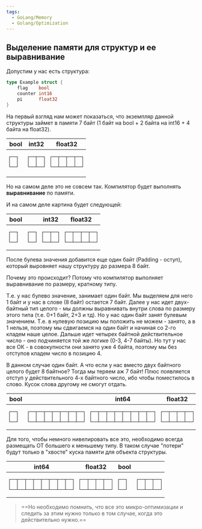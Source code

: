 ```yaml
---
tags:
  - GoLang/Memory
  - Golang/Optimization
---
```

## Выделение памяти для структур и ее выравнивание

Допустим у нас есть структура: 

```go
type Example struct {
	flag    bool
	counter int16
	pi      float32
}
```

На первый взгляд нам может показаться, что экземпляр данной структуры займет в памяти 7 байт (1 байт на bool + 2 байта на int16 + 4 байта на float32). 


|                               bool                                | int32                                                                                                      | float32                                                                                                                                                                                      |
| :---------------------------------------------------------------: | ---------------------------------------------------------------------------------------------------------- | -------------------------------------------------------------------------------------------------------------------------------------------------------------------------------------------- |
| <table><tr><td style="border: solid 1px">&nbsp;</td></tr></table> | <table><tr><td style="border: solid 1px">&nbsp;</td><td style="border: solid 1px">&nbsp;</td></tr></table> | <table><tr><td style="border: solid 1px">&nbsp;</td><td style="border: solid 1px">&nbsp;</td><td style="border: solid 1px">&nbsp;</td><td style="border: solid 1px">&nbsp;</td></tr></table> |
|                                                                   |                                                                                                            |                                                                                                                                                                                              |


Но на самом деле это не совсем так. Компилятор будет выполнять __выравнивание__ по памяти. 

И на самом деле картина будет следующей: 

| bool |  | int32 | float32 |
|:----:| ---- | ----- | ------- |
|<table><tr><td style="border: solid 1px">&nbsp;</td></tr></table>|<table><tr><td style="border: solid 1px">&nbsp;</td></tr></table>|<table><tr><td style="border: solid 1px">&nbsp;</td><td style="border: solid 1px">&nbsp;</td></tr></table> |<table><tr><td style="border: solid 1px">&nbsp;</td><td style="border: solid 1px">&nbsp;</td><td style="border: solid 1px">&nbsp;</td><td style="border: solid 1px">&nbsp;</td></tr></table> |

После булева значения добавится еще один байт (Padding - оступ), который выровняет нашу структуру до размера 8 байт. 

Почему это происходит? Потому что компилятор выполняет выравнивание по размеру, кратному  типу. 

Т.е. у нас булево значение, занимает один байт. Мы выделяем для него 1 байт и у нас в слове (8 байт) остается 7 байт. Далее у нас идет двух-байтный тип целого - мы должны выравнивать внутри слова по размеру этого типа (т.е. 0+1 байт, 2+3 и тд). Но у нас один байт занят булевым значением. Т.е. в нулевую позицию мы положить не можем - занято, а в 1 нельзя, поэтому мы сдвигаемся на один байт и начиная со 2-го кладем наше целое. Дальше идет четырех байтной действительное число - оно подчиняется той же логике (0-3, 4-7 байты). Но тут у нас все ОК - в совокупности они занято уже 4 байта, поэтому мы без отступов кладем число в позицию 4. 

В данном случае один байт. А что если у нас вместо двух байтного целого будет 8 байтное? Тогда мы теряем аж 7 байт!  Плюс появляется отступ у действительного 4-х байтного число, ибо чтобы поместилось в слово. Кусок слова другому не смогут отдать.

| bool |  | int64 | float32 | |
|:----:| ---- | ----- | ------- | ---- |
|<table><tr><td style="border: solid 1px">&nbsp;</td></tr></table>|<table><tr><td style="border: solid 1px">&nbsp;</td><td style="border: solid 1px">&nbsp;</td><td style="border: solid 1px">&nbsp;</td><td style="border: solid 1px">&nbsp;</td><td style="border: solid 1px">&nbsp;</td><td style="border: solid 1px">&nbsp;</td><td style="border: solid 1px">&nbsp;</td></tr></table>|<table><tr><td style="border: solid 1px">&nbsp;</td><td style="border: solid 1px">&nbsp;</td><td style="border: solid 1px">&nbsp;</td><td style="border: solid 1px">&nbsp;</td><td style="border: solid 1px">&nbsp;</td><td style="border: solid 1px">&nbsp;</td><td style="border: solid 1px">&nbsp;</td><td style="border: solid 1px">&nbsp;</td></tr></table> |<table><tr><td style="border: solid 1px">&nbsp;</td><td style="border: solid 1px">&nbsp;</td><td style="border: solid 1px">&nbsp;</td><td style="border: solid 1px">&nbsp;</td></tr></table> |<table><tr><td style="border: solid 1px">&nbsp;</td><td style="border: solid 1px">&nbsp;</td><td style="border: solid 1px">&nbsp;</td><td style="border: solid 1px">&nbsp;</td></tr></table>|

Для того, чтобы немного нивелировать все это, необходимо всегда размещать ОТ большего к меньшему типу. В таком случае "потери" будут только в "хвосте" куска памяти для объекта структуры.

|                                                                                                                                                                              int64                                                                                                                                                                               | float32                                                                                                                                                                                      | bool                                                              |                                                                                                                                                     |
|:----------------------------------------------------------------------------------------------------------------------------------------------------------------------------------------------------------------------------------------------------------------------------------------------------------------------------------------------------------------:| -------------------------------------------------------------------------------------------------------------------------------------------------------------------------------------------- | ----------------------------------------------------------------- | --------------------------------------------------------------------------------------------------------------------------------------------------- |
| <table><tr><td style="border: solid 1px">&nbsp;</td><td style="border: solid 1px">&nbsp;</td><td style="border: solid 1px">&nbsp;</td><td style="border: solid 1px">&nbsp;</td><td style="border: solid 1px">&nbsp;</td><td style="border: solid 1px">&nbsp;</td><td style="border: solid 1px">&nbsp;</td><td style="border: solid 1px">&nbsp;</td></tr></table> | <table><tr><td style="border: solid 1px">&nbsp;</td><td style="border: solid 1px">&nbsp;</td><td style="border: solid 1px">&nbsp;</td><td style="border: solid 1px">&nbsp;</td></tr></table> | <table><tr><td style="border: solid 1px">&nbsp;</td></tr></table> | <table><tr><td style="border: solid 1px">&nbsp;</td><td style="border: solid 1px">&nbsp;</td><td style="border: solid 1px">&nbsp;</td></tr></table> |

> ==Но необходимо помнить, что все это микро-оптимизации и следить за этим нужно только в том случае, когда это действительно нужно.==

